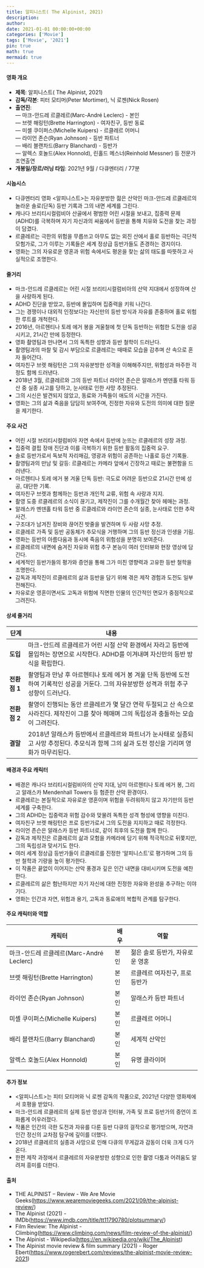 ```yaml
---
title: 알피니스트( The Alpinist, 2021)
description: 
author: 
date: 2021-01-01 00:00:00+00:00
categories: ['Movie']
tags: ['Movie', '2021']
pin: true
math: true
mermaid: true
---
```

#### 영화 개요

- **제목**: 알피니스트( The Alpinist, 2021)  
- **감독/각본**: 피터 모티머(Peter Mortimer), 닉 로젠(Nick Rosen)  
- **출연진**:  
  — 마크-안드레 르클레르(Marc-André Leclerc) - 본인  
  — 브렛 해링턴(Brette Harrington) - 여자친구, 등반 동료  
  — 미셸 쿠이퍼스(Michelle Kuipers) - 르클레르 어머니  
  — 라이언 존슨(Ryan Johnson) - 등반 파트너  
  — 배리 블랜차드(Barry Blanchard) - 등반가  
  — 알렉스 호놀드(Alex Honnold), 린홀드 메스너(Reinhold Messner) 등 전문가 조연출연  
- **개봉일/장르/러닝 타임**: 2021년 9월 / 다큐멘터리 / 77분  

#### 시놉시스

- 다큐멘터리 영화 <알피니스트>는 자유분방한 젊은 산악인 마크-안드레 르클레르의 놀라운 솔로(단독) 등반 기록과 그의 내면 세계를 그린다.  
- 캐나다 브리티시컬럼비아 산골에서 평범한 어린 시절을 보내고, 집중력 문제(ADHD)를 극복하며 자기 자신과의 싸움에서 등반을 통해 치유와 도전을 찾는 과정이 담겼다.  
- 르클레르는 극한의 위험을 무릅쓰고 아무도 없는 외진 산에서 홀로 등반하는 극단적 모험가로, 그가 이루는 기록들은 세계 정상급 등반가들도 존경하는 경지이다.  
- 영화는 그의 자유로운 영혼과 위험 속에서도 평온을 찾는 삶의 태도를 따뜻하고 사실적으로 조명한다.  

#### 줄거리

- 마크-안드레 르클레르는 어린 시절 브리티시컬럼비아의 산악 지대에서 성장하며 산을 사랑하게 된다.  
- ADHD 진단을 받았고, 등반에 몰입하며 집중력을 키워 나간다.  
- 그는 경쟁이나 대외적 인정보다는 자신만의 등반 방식과 자유를 존중하며 홀로 위험한 루트를 개척한다.  
- 2016년, 아르헨티나 토레 에거 봉을 겨울철에 첫 단독 등반하는 위험한 도전을 성공시키고, 21시간 만에 등정한다.  
- 영화 촬영팀과 만나면서 그의 독특한 성향과 등반 철학이 드러난다.  
- 촬영팀과의 마찰 및 감시 부담으로 르클레르는 때때로 모습을 감추며 산 속으로 혼자 들어간다.  
- 여자친구 브렛 해링턴은 그의 자유분방한 성격을 이해해주지만, 위험성과 마주한 걱정도 함께 드러낸다.  
- 2018년 3월, 르클레르와 그의 등반 파트너 라이언 존슨은 알래스카 멘덴홀 타워 등산 중 실종 사고를 당하고, 눈사태로 인한 사망 추정된다.  
- 그의 시신은 발견되지 않았고, 동료와 가족들이 애도의 시간을 가진다.  
- 영화는 그의 삶과 죽음을 담담히 보여주며, 진정한 자유와 도전의 의미에 대한 질문을 제기한다.  

#### 주요 사건

- 어린 시절 브리티시컬럼비아 자연 속에서 등반에 눈뜨는 르클레르의 성장 과정.  
- 집중력 결핍 장애 진단과 이를 극복하기 위한 등반 활동의 집중력 요구.  
- 솔로 등반가로서 독보적 자리매김, 영광과 위험이 공존하는 나홀로 등산 기록들.  
- 촬영팀과의 만남 및 갈등: 르클레르는 카메라 앞에서 긴장하고 때로는 불편함을 드러낸다.  
- 아르헨티나 토레 에거 봉 겨울 단독 등반: 극도로 어려운 등반으로 21시간 만에 성공, 대단한 기록.  
- 여자친구 브렛과 함께하는 등반과 개인적 교류, 위험 속 사랑과 지지.  
- 촬영 도중 르클레르의 소식이 끊기고, 제작진이 그를 수개월간 찾아 헤매는 과정.  
- 알래스카 멘덴홀 타워 등반 중 르클레르와 라이언 존슨의 실종, 눈사태로 인한 추락 사건.  
- 구조대가 남겨진 장비와 끊어진 밧줄을 발견하며 두 사람 사망 추정.  
- 르클레르 가족 및 등반 공동체가 추모식을 거행하며 그의 등반 정신과 인생을 기림.  
- 영화는 등반의 아름다움과 동시에 죽음의 위험성을 분명히 보여준다.  
- 르클레르의 내면에 숨겨진 자유와 위험 추구 본능이 여러 인터뷰와 현장 영상에 담긴다.  
- 세계적인 등반가들의 평가와 증언을 통해 그가 미친 영향력과 고유한 등반 철학을 조명한다.  
- 감독과 제작진이 르클레르의 삶과 등반을 담기 위해 겪은 제작 경험과 도전도 일부 전해진다.  
- 자유로운 영혼이면서도 고독과 위험에 직면한 인물의 인간적인 면모가 중점적으로 그려진다.  

#### 상세 줄거리

| **단계** | **내용** |
|----------|----------|
| **도입** | 마크-안드레 르클레르가 어린 시절 산악 환경에서 자라고 등반에 몰입하는 장면으로 시작한다. ADHD를 이겨내며 자신만의 등반 방식을 확립한다. |
| **전환점 1** | 촬영팀과 만남 후 아르헨티나 토레 에거 봉 겨울 단독 등반에 도전하여 기록적인 성공을 거둔다. 그의 자유분방한 성격과 위험 추구 성향이 드러난다. |
| **전환점 2** | 촬영이 진행되는 동안 르클레르가 몇 달간 연락 두절되고 산 속으로 사라진다. 제작진이 그를 찾아 헤매며 그의 독립성과 충돌하는 모습이 그려진다. |
| **결말** | 2018년 알래스카 등반에서 르클레르와 파트너가 눈사태로 실종되고 사망 추정된다. 추모식과 함께 그의 삶과 도전 정신을 기리며 영화가 마무리된다. |

#### 배경과 주요 캐릭터

- 배경은 캐나다 브리티시컬럼비아의 산악 지대, 남미 아르헨티나 토레 에거 봉, 그리고 알래스카 Mendenhall Towers 등 험준한 산악 환경이다.  
- 르클레르는 본질적으로 자유로운 영혼이며 위험을 두려워하지 않고 자기만의 등반 세계를 구축한다.  
- 그의 ADHD는 집중력과 위험 감수와 맞물려 독특한 성격 형성에 영향을 미친다.  
- 여자친구 브렛 해링턴은 프로 등반가로서 그의 도전을 지지하고 때로 걱정한다.  
- 라이언 존슨은 알래스카 등반 파트너로, 같이 최후의 도전을 함께 한다.  
- 감독과 제작진은 르클레르의 삶과 모험을 카메라에 담기 위해 적극적으로 뒤쫓지만, 그의 독립성과 맞서기도 한다.  
- 여러 세계 정상급 등반가들이 르클레르를 진정한 ‘알피니스트’로 평가하며 그의 등반 철학과 기량을 높이 평가한다.  
- 이 작품은 끝없이 이어지는 산악 풍경과 깊은 인간 내면을 대비시키며 도전을 예찬한다.  
- 르클레르의 삶은 험난하지만 자기 자신에 대한 진정한 자유와 완성을 추구하는 이야기다.  
- 영화는 인간과 자연, 위험과 용기, 고독과 동료애의 복합적 관계를 탐구한다.  

#### 주요 캐릭터와 역할

| **캐릭터**             | **배우**             | **역할**                            |
|------------------------|----------------------|-----------------------------------|
| 마크-안드레 르클레르(Marc-André Leclerc)   | 본인                 | 젊은 솔로 등반가, 자유로운 영혼  |
| 브렛 해링턴(Brette Harrington)             | 본인                 | 르클레르 여자친구, 프로 등반가   |
| 라이언 존슨(Ryan Johnson)                   | 본인                 | 알래스카 등반 파트너             |
| 미셸 쿠이퍼스(Michelle Kuipers)             | 본인                 | 르클레르 어머니                  |
| 배리 블랜차드(Barry Blanchard)               | 본인                 | 세계적 산악인                    |
| 알렉스 호놀드(Alex Honnold)                  | 본인                 | 유명 클라이머                    |

#### 추가 정보

- <알피니스트>는 피터 모티머와 닉 로젠 감독의 작품으로, 2021년 다양한 영화제에서 호평을 받았다.  
- 마크-안드레 르클레르의 실제 등반 영상과 인터뷰, 가족 및 프로 등반가의 증언이 조화롭게 어우러졌다.  
- 작품은 인간의 극한 도전과 자유를 다룬 등반 다큐의 걸작으로 평가받으며, 자연과 인간 정신의 교차점 탐구에 깊이를 더했다.  
- 2018년 르클레르의 실종과 사망으로 인해 다큐의 무게감과 감동이 더욱 크게 다가온다.  
- 한편 제작 과정에서 르클레르의 자유분방한 성향으로 인한 촬영 다툼과 어려움도 알려져 흥미를 더한다.  

#### 출처

- THE ALPINIST – Review - We Are Movie Geeks(https://www.wearemoviegeeks.com/2021/09/the-alpinist-review/)  
- The Alpinist (2021) - IMDb(https://www.imdb.com/title/tt11790780/plotsummary/)  
- Film Review: The Alpinist - Climbing(https://www.climbing.com/news/film-review-of-the-alpinist/)  
- The Alpinist - Wikipedia(https://en.wikipedia.org/wiki/The_Alpinist)  
- The Alpinist movie review & film summary (2021) - Roger Ebert(https://www.rogerebert.com/reviews/the-alpinist-movie-review-2021)
